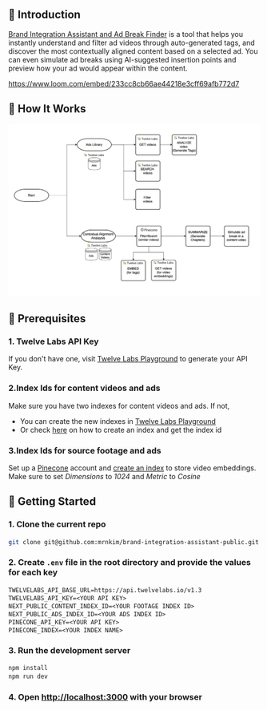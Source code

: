## 👋 Introduction

[Brand Integration Assistant and Ad Break Finder](https://brand-integration-assistant-public.vercel.app/ads-library) is a tool that helps you instantly understand and filter ad videos through auto-generated tags, and discover the most contextually aligned content based on a selected ad. You can even simulate ad breaks using AI-suggested insertion points and preview how your ad would appear within the content.

https://www.loom.com/embed/233cc8cb66ae44218e3cff69afb772d7

## 🧱 How It Works

![alt text](/public/howItWorks.png)

## 🚀 Prerequisites

### 1. Twelve Labs API Key

If you don't have one, visit [Twelve Labs Playground](https://playground.twelvelabs.io/) to generate your API Key.

### 2.Index Ids for content videos and ads

Make sure you have two indexes for content videos and ads. If not,

- You can create the new indexes in [Twelve Labs Playground](https://playground.twelvelabs.io/)
- Or check [here](https://docs.twelvelabs.io/docs/create-indexes) on how to create an index and get the index id

### 3.Index Ids for source footage and ads

Set up a [Pinecone](https://www.pinecone.io/) account and [create an index](https://docs.informatica.com/integration-cloud/application-integration/current-version/simple-rag-consumption-with-pinecone/introduction-to-simple-rag-consumption-with-pinecone-recipe/prerequisites-for-creating-an-index-in-pinecone.html) to store video embeddings.
Make sure to set _Dimensions_ to _1024_ and _Metric_ to _Cosine_

## 🔑 Getting Started

### 1. Clone the current repo

```sh
git clone git@github.com:mrnkim/brand-integration-assistant-public.git
```

### 2. Create `.env` file in the root directory and provide the values for each key

```
TWELVELABS_API_BASE_URL=https://api.twelvelabs.io/v1.3
TWELVELABS_API_KEY=<YOUR API KEY>
NEXT_PUBLIC_CONTENT_INDEX_ID=<YOUR FOOTAGE INDEX ID>
NEXT_PUBLIC_ADS_INDEX_ID=<YOUR ADS INDEX ID>
PINECONE_API_KEY=<YOUR API KEY>
PINECONE_INDEX=<YOUR INDEX NAME>
```

### 3. Run the development server

```bash
npm install
npm run dev
```

### 4. Open [http://localhost:3000](http://localhost:3000) with your browser
